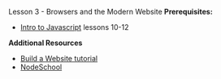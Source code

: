 Lesson 3 - Browsers and the Modern Website
**Prerequisites:**
 - [Intro to Javascript](https://www.codecademy.com/learn/introduction-to-javascript) lessons 10-12


**Additional Resources**
 - [Build a Website tutorial](https://www.codecademy.com/learn/make-a-website)
 - [NodeSchool](https://nodeschool.io)
